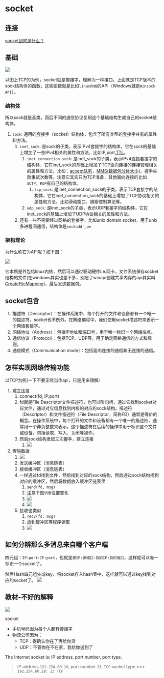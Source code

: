 # socket

## 连接
[socket到底是什么？](https://www.bilibili.com/video/BV12A411X7gY/)

## 基础

![](_attachments/old/2023-04-14-01-51-43.png)

以图上TCP的为例，socket就是套接字，理解为一种接口。上面就是TCP版本的sock结构体的函数，这些函数就是比如`linux内核`的API（Windows就是`Winsock API`）。

### 结构体
所以sock就是基类，而后不同的通信协议复用这个基础结构生成自己的socket结构体。

1. `sock`: 通用的套接字（socket）结构体，包含了所有类型的套接字共有的属性和方法。
   1. `inet_sock`: 是sock的子类，表示IPv4套接字的结构体，它在sock的基础上增加了一些IPv4相关的属性和方法，比如IP,port,[TTL](TTL.md)。
      1. `inet_connection_sock`: 是inet_sock的子类，表示IPv4连接套接字的结构体，它在inet_sock的基础上增加了TCP面向连接的连接管理相关的属性和方法。比如：[accept队列](accept%E9%98%9F%E5%88%97.md)，[MMS(数据包分片大小)](MSS和MTU.md)，握手失败重试次数等。注意它其实只为TCP准备，其他面向连接的比如`SCTP`，`RDP`有自己的结构体。
         1. `tcp_sock`: 是inet_connection_sock的子类，表示TCP套接字的结构体，它在inet_connection_sock的基础上增加了TCP协议相关的属性和方法。比如滑动窗口，拥塞控制算法等。
      2. `udp_sock`: 是inet_sock的子类，表示UDP套接字的结构体，它在inet_sock的基础上增加了UDP协议相关的属性和方法。
   2. 还有一些不需要经过网络的套接字，比如unix domain socket，用于unix多进程间通信，结构体是`sockaddr_un`

### 架构理论
为什么称它为API呢？如下图：

![](_attachments/old/2023-04-14-01-54-26.png)

它本质是外包给linux内核，然后可以通过驱动硬件i.e.网卡，文件系统保存socket结构的文件(在windows其实也差不多，别忘了winapi创建共享内存的api其实叫[CreateFileMapping](../../%E8%AE%A1%E7%AE%97%E6%9C%BA%E5%8E%9F%E7%90%86%E5%92%8C%E6%93%8D%E4%BD%9C%E7%B3%BB%E7%BB%9F/%E8%BF%9B%E7%A8%8B%E9%97%B4%E9%80%9A%E4%BF%A1%E6%96%B9%E5%BC%8F.md))，最后发送数据包。

## socket包含
1. 描述符（Descriptor）：在操作系统中，每个打开的文件和设备都有一个唯一的描述符，socket也不例外。在网络编程中，我们使用socket描述符来表示一个网络套接字。
2. 网络地址（Address）：包括IP地址和端口号，用于唯一标识一个网络端点。
3. 通信协议（Protocol）：包括TCP、UDP等，用于确定网络通信的方式和规则。
4. 通信模式（Communication mode）：包括面向连接的通信和无连接的通信。

## 怎样实现网络传输功能

以TCP为例(一下不要正经当作api，只是用来理解)
1. 建立连接
   1. connect(fd, IP:port) 
   2. fd就是File Descriptor文件描述符，也可以叫句柄，通过它找到socket对应文件，通过对应信息找到内核的对应的sock结构。描述符（Descriptor）和文件描述符（File Descriptor，简称FD）通常是等价的概念。在操作系统中，每个打开的文件和设备都有一个唯一的描述符，通常用一个非负整数来表示。这个描述符在后续的操作中用于标识这个文件或设备，包括读取、写入、关闭等操作。
   3. 然后sock结构发起三次握手，建立连接
      1. ![](_attachments/old/2023-04-14-02-22-03.png)
2. 传输数据
   1. ![](_attachments/old/2023-04-14-02-22-22.png)
   2. 发送缓冲区（消息链表）
   3. 接收缓冲区（消息链表）
   4. 一样通过fd找到文件，然后找到对应的sock结构，然后通过sock结构找到对应的缓冲区，然后将数据放入缓冲区链表里
      1. `send(fd, msg)`
      2. 注意下图`消息`位置变化
      3. ![](_attachments/old/2023-04-14-02-23-28.png)
      4. ![](_attachments/old/2023-04-14-02-23-39.png)
   5. 接收也类似
      1. `recv(fd, msg)`
      2. 放到缓冲区等程序读取
      3. ![](_attachments/old/2023-04-14-02-24-42.png)

## 如何分辨那么多消息来自哪个客户端
四元组：`IP:port:IP:port`，也就是`源IP:源端口:目的IP:目的端口`，这样就可以唯一标识一个socket了。

然后Hash四元组生成key，将socket存入hash表中，这样就可以通过key找到对应的socket了。
![](_attachments/old/2023-04-14-02-27-03.png)

## 教材-不好的解释

![](_attachments/old/2023-02-13-12-08-01.png)

socket 
* 手机号码因为每个人都有套接字
* 物流公司因为：
  * TCP：得确认你在了再给你货
  * UDP：不管你在不在家，我给你送到了


The Internet socket is:
IP address, port number, port type.

>IP address `192.254.60.10`, port number `23`, `TCP` socket type >>> `192.254.60.10: 23 TCP`